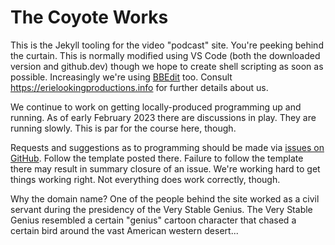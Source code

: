 The Coyote Works
=================

This is the Jekyll tooling for the video "podcast" site.  You're peeking behind the curtain.  This is normally modified using VS Code (both the downloaded version and github.dev) though we hope to create shell scripting as soon as possible.  Increasingly we're using [BBEdit](https://www.barebones.com/products/bbedit/) too.  Consult <https://erielookingproductions.info> for further details about us.

We continue to work on getting locally-produced programming up and running.  As of early February 2023 there are discussions in play.  They are running slowly.  This is par for the course here, though.

Requests and suggestions as to programming should be made via [issues on GitHub](https://github.com/skellat/skellat.github.io/issues).  Follow the template posted there.  Failure to follow the template there may result in summary closure of an issue.  We're working hard to get things working right.  Not everything does work correctly, though.

Why the domain name?  One of the people behind the site worked as a civil servant during the presidency of the Very Stable Genius.  The Very Stable Genius resembled a certain "genius" cartoon character that chased a certain bird around the vast American western desert...
